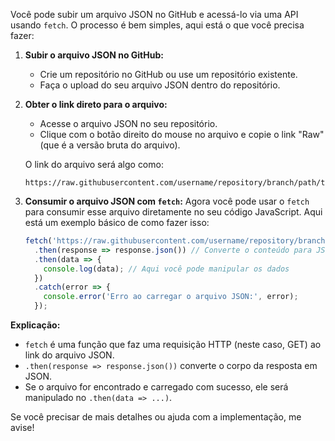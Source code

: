 Você pode subir um arquivo JSON no GitHub e acessá-lo via uma API usando `fetch`. O processo é bem simples, aqui está o que você precisa fazer:

1. **Subir o arquivo JSON no GitHub:**

   * Crie um repositório no GitHub ou use um repositório existente.
   * Faça o upload do seu arquivo JSON dentro do repositório.

2. **Obter o link direto para o arquivo:**

   * Acesse o arquivo JSON no seu repositório.
   * Clique com o botão direito do mouse no arquivo e copie o link "Raw" (que é a versão bruta do arquivo).

   O link do arquivo será algo como:

   ```
   https://raw.githubusercontent.com/username/repository/branch/path/to/file.json
   ```

3. **Consumir o arquivo JSON com `fetch`:**
   Agora você pode usar o `fetch` para consumir esse arquivo diretamente no seu código JavaScript. Aqui está um exemplo básico de como fazer isso:

   ```javascript
   fetch('https://raw.githubusercontent.com/username/repository/branch/path/to/file.json')
     .then(response => response.json()) // Converte o conteúdo para JSON
     .then(data => {
       console.log(data); // Aqui você pode manipular os dados
     })
     .catch(error => {
       console.error('Erro ao carregar o arquivo JSON:', error);
     });
   ```

**Explicação:**

* `fetch` é uma função que faz uma requisição HTTP (neste caso, GET) ao link do arquivo JSON.
* `.then(response => response.json())` converte o corpo da resposta em JSON.
* Se o arquivo for encontrado e carregado com sucesso, ele será manipulado no `.then(data => ...)`.

Se você precisar de mais detalhes ou ajuda com a implementação, me avise!
